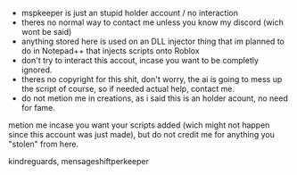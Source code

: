 - mspkeeper is just an stupid holder account / no interaction
- theres no normal way to contact me unless you know my discord (wich wont be said)
- anything stored here is used on an DLL injector thing that im planned to do in Notepad++ that injects scripts onto Roblox
- don't try to interact this accout, incase you want to be completly ignored.
- theres no copyright for this shit, don't worry, the ai is going to mess up the script of course, so if needed actual help, contact me.
- do not metion me in creations, as i said this is an holder acount, no need for fame.

metion me incase you want your scripts added (wich might not happen since this account was just made), but do not credit me for anything you "stolen" from here.

kindreguards, mensageshiftperkeeper
